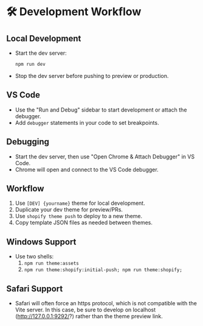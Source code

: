 <!--
⚠️ NOTE: This file is programmatically generated and will be updated automatically. Do not modify this file directly. Project-specific documentation should live elsewhere.
-->

# 🛠️ Development Workflow

## Local Development

- Start the dev server:
  ```bash
  npm run dev
  ```
- Stop the dev server before pushing to preview or production.

## VS Code

- Use the "Run and Debug" sidebar to start development or attach the debugger.
- Add `debugger` statements in your code to set breakpoints.

## Debugging

- Start the dev server, then use "Open Chrome & Attach Debugger" in VS Code.
- Chrome will open and connect to the VS Code debugger.

## Workflow

1. Use `[DEV] {yourname}` theme for local development.
2. Duplicate your dev theme for preview/PRs.
3. Use `shopify theme push` to deploy to a new theme.
4. Copy template JSON files as needed between themes.

## Windows Support

- Use two shells:
  1. `npm run theme:assets`
  2. `npm run theme:shopify:initial-push; npm run theme:shopify;`

## Safari Support

- Safari will often force an https protocol, which is not compatible with the Vite server. In this case, be sure to develop on localhost (http://127.0.0.1:9292/?) rather than the theme preview link.
